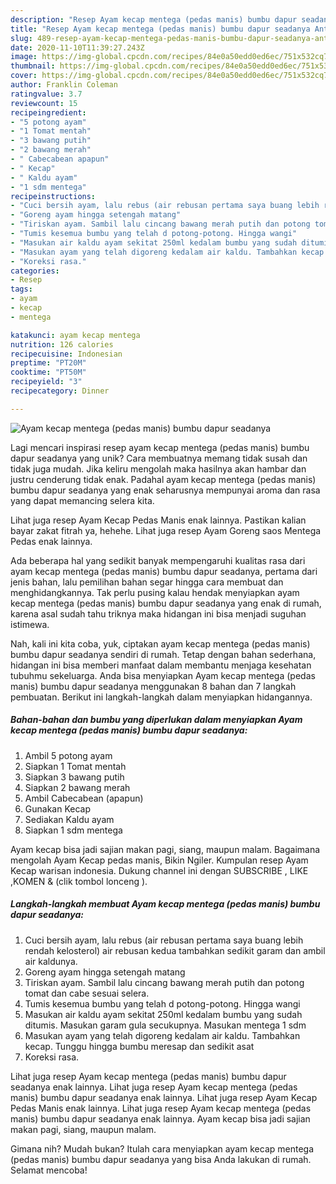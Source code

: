 ```yaml
---
description: "Resep Ayam kecap mentega (pedas manis) bumbu dapur seadanya Anti Gagal"
title: "Resep Ayam kecap mentega (pedas manis) bumbu dapur seadanya Anti Gagal"
slug: 489-resep-ayam-kecap-mentega-pedas-manis-bumbu-dapur-seadanya-anti-gagal
date: 2020-11-10T11:39:27.243Z
image: https://img-global.cpcdn.com/recipes/84e0a50edd0ed6ec/751x532cq70/ayam-kecap-mentega-pedas-manis-bumbu-dapur-seadanya-foto-resep-utama.jpg
thumbnail: https://img-global.cpcdn.com/recipes/84e0a50edd0ed6ec/751x532cq70/ayam-kecap-mentega-pedas-manis-bumbu-dapur-seadanya-foto-resep-utama.jpg
cover: https://img-global.cpcdn.com/recipes/84e0a50edd0ed6ec/751x532cq70/ayam-kecap-mentega-pedas-manis-bumbu-dapur-seadanya-foto-resep-utama.jpg
author: Franklin Coleman
ratingvalue: 3.7
reviewcount: 15
recipeingredient:
- "5 potong ayam"
- "1 Tomat mentah"
- "3 bawang putih"
- "2 bawang merah"
- " Cabecabean apapun"
- " Kecap"
- " Kaldu ayam"
- "1 sdm mentega"
recipeinstructions:
- "Cuci bersih ayam, lalu rebus (air rebusan pertama saya buang lebih rendah kelosterol) air rebusan kedua tambahkan sedikit garam dan ambil air kaldunya."
- "Goreng ayam hingga setengah matang"
- "Tiriskan ayam. Sambil lalu cincang bawang merah putih dan potong tomat dan cabe sesuai selera."
- "Tumis kesemua bumbu yang telah d potong-potong. Hingga wangi"
- "Masukan air kaldu ayam sekitat 250ml kedalam bumbu yang sudah ditumis. Masukan garam gula secukupnya. Masukan mentega 1 sdm"
- "Masukan ayam yang telah digoreng kedalam air kaldu. Tambahkan kecap. Tunggu hingga bumbu meresap dan sedikit asat"
- "Koreksi rasa."
categories:
- Resep
tags:
- ayam
- kecap
- mentega

katakunci: ayam kecap mentega 
nutrition: 126 calories
recipecuisine: Indonesian
preptime: "PT20M"
cooktime: "PT50M"
recipeyield: "3"
recipecategory: Dinner

---
```



![Ayam kecap mentega (pedas manis) bumbu dapur seadanya](https://img-global.cpcdn.com/recipes/84e0a50edd0ed6ec/751x532cq70/ayam-kecap-mentega-pedas-manis-bumbu-dapur-seadanya-foto-resep-utama.jpg)

Lagi mencari inspirasi resep ayam kecap mentega (pedas manis) bumbu dapur seadanya yang unik? Cara membuatnya memang tidak susah dan tidak juga mudah. Jika keliru mengolah maka hasilnya akan hambar dan justru cenderung tidak enak. Padahal ayam kecap mentega (pedas manis) bumbu dapur seadanya yang enak seharusnya mempunyai aroma dan rasa yang dapat memancing selera kita.

Lihat juga resep Ayam Kecap Pedas Manis enak lainnya. Pastikan kalian bayar zakat fitrah ya, hehehe. Lihat juga resep Ayam Goreng saos Mentega Pedas enak lainnya.

Ada beberapa hal yang sedikit banyak mempengaruhi kualitas rasa dari ayam kecap mentega (pedas manis) bumbu dapur seadanya, pertama dari jenis bahan, lalu pemilihan bahan segar hingga cara membuat dan menghidangkannya. Tak perlu pusing kalau hendak menyiapkan ayam kecap mentega (pedas manis) bumbu dapur seadanya yang enak di rumah, karena asal sudah tahu triknya maka hidangan ini bisa menjadi suguhan istimewa.


Nah, kali ini kita coba, yuk, ciptakan ayam kecap mentega (pedas manis) bumbu dapur seadanya sendiri di rumah. Tetap dengan bahan sederhana, hidangan ini bisa memberi manfaat dalam membantu menjaga kesehatan tubuhmu sekeluarga. Anda bisa menyiapkan Ayam kecap mentega (pedas manis) bumbu dapur seadanya menggunakan 8 bahan dan 7 langkah pembuatan. Berikut ini langkah-langkah dalam menyiapkan hidangannya.

<!--inarticleads1-->

##### Bahan-bahan dan bumbu yang diperlukan dalam menyiapkan Ayam kecap mentega (pedas manis) bumbu dapur seadanya:

1. Ambil 5 potong ayam
1. Siapkan 1 Tomat mentah
1. Siapkan 3 bawang putih
1. Siapkan 2 bawang merah
1. Ambil  Cabecabean (apapun)
1. Gunakan  Kecap
1. Sediakan  Kaldu ayam
1. Siapkan 1 sdm mentega


Ayam kecap bisa jadi sajian makan pagi, siang, maupun malam. Bagaimana mengolah Ayam Kecap pedas manis, Bikin Ngiler. Kumpulan resep Ayam Kecap warisan indonesia. Dukung channel ini dengan SUBSCRIBE , LIKE ,KOMEN &amp; (clik tombol lonceng ). 

<!--inarticleads2-->

##### Langkah-langkah membuat Ayam kecap mentega (pedas manis) bumbu dapur seadanya:

1. Cuci bersih ayam, lalu rebus (air rebusan pertama saya buang lebih rendah kelosterol) air rebusan kedua tambahkan sedikit garam dan ambil air kaldunya.
1. Goreng ayam hingga setengah matang
1. Tiriskan ayam. Sambil lalu cincang bawang merah putih dan potong tomat dan cabe sesuai selera.
1. Tumis kesemua bumbu yang telah d potong-potong. Hingga wangi
1. Masukan air kaldu ayam sekitat 250ml kedalam bumbu yang sudah ditumis. Masukan garam gula secukupnya. Masukan mentega 1 sdm
1. Masukan ayam yang telah digoreng kedalam air kaldu. Tambahkan kecap. Tunggu hingga bumbu meresap dan sedikit asat
1. Koreksi rasa.


Lihat juga resep Ayam kecap mentega (pedas manis) bumbu dapur seadanya enak lainnya. Lihat juga resep Ayam kecap mentega (pedas manis) bumbu dapur seadanya enak lainnya. Lihat juga resep Ayam Kecap Pedas Manis enak lainnya. Lihat juga resep Ayam kecap mentega (pedas manis) bumbu dapur seadanya enak lainnya. Ayam kecap bisa jadi sajian makan pagi, siang, maupun malam. 

Gimana nih? Mudah bukan? Itulah cara menyiapkan ayam kecap mentega (pedas manis) bumbu dapur seadanya yang bisa Anda lakukan di rumah. Selamat mencoba!
